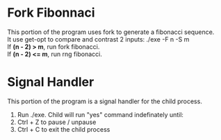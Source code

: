 # Fork Fibonnaci
This portion of the program uses fork to generate a fibonacci sequence. <br /> 
It use get-opt to compare and contrast 2 inputs: ./exe -F n -S m <br />
If **(n - 2) > m**, run fork fibonacci. <br />
If **(n - 2) <= m**, run rng fibonacci. <br />

# Signal Handler
This portion of the program is a signal handler for the child process. <br />
1. Run ./exe. Child will run "yes" command indefinately until:  <br />
2. Ctrl + Z to pause / unpause <br />
3. Ctrl + C to exit the child process <br />
 


